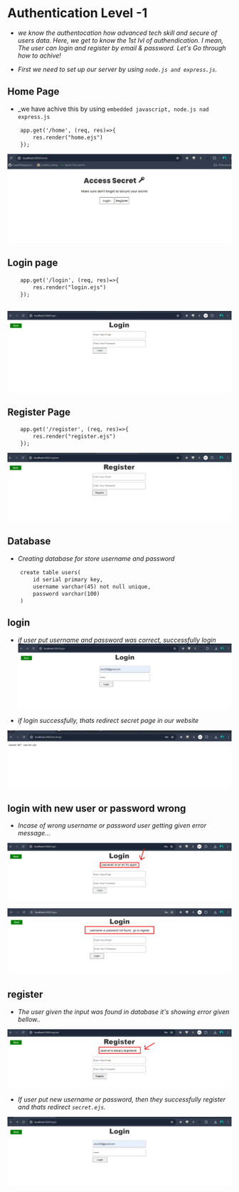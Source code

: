 # Authentication Level -1

*  _we know the authentocation how advanced tech skill and secure of users data. Here, we get to know the 1st lvl of authendication. I mean, The user can login and register by email & password. Let's Go through how to achive!_

* _First we need to set up our server by using `node.js and express.js`._

## Home Page 

*  _we have  achive this by using `embedded javascript, node.js nad express.js` 

```
    app.get('/home', (req, res)=>{
        res.render("home.ejs")
    });

```

![alt text](image.png)


## Login page

```
    app.get('/login', (req, res)=>{
        res.render("login.ejs")
    });


```

![alt text](image-1.png)

## Register Page

```
    app.get('/register', (req, res)=>{
        res.render("register.ejs")
    });

```

![alt text](image-2.png)

## Database

* _Creating database for store username and password_
```
    create table users(
        id serial primary key,
        username varchar(45) not null unique,
        password varchar(100)
    )
```
## login 

*  _if user put username and password was correct, successfully login_ 
![alt text](image-3.png)

* _if login successfully, thats redirect secret page in our website_

![alt text](image-4.png)

## login with new user or password wrong

* _Incase of wrong username or password user getting given error message..._ 

![alt text](image-5.png)

![alt text](image-6.png)


## register 

* _The user given the input was found in database it's showing error given bellow.._

![alt text](image-7.png)

* _If user put new username or password, then they successfully register and thats redirect `secret.ejs`._

![alt text](image-3.png)